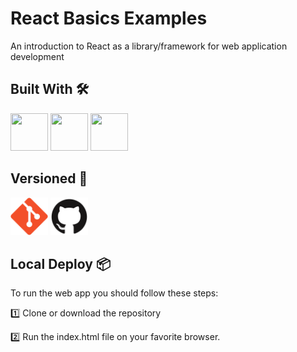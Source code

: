 # React Basics Examples

An introduction to React as a library/framework for web application development

## **Built With** 🛠️

<p align="left">
    <a href="https://www.javascript.com/" target="_blank"> <img src="https://e7.pngegg.com/pngimages/87/538/png-clipart-javascript-scalable-graphics-logo-encapsulated-postscript-javascript-icon-text-logo-thumbnail.png" height="60" width = "60"></a>
    <a href="https://code.visualstudio.com/" target="_blank"> <img src="https://www.solucionex.com/sites/default/files/posts/imagen/vscode-800x450.png" height="60" width = "60"></a>
     <a href="https://html.com/" target="_blank"> <img src="https://cdn-icons-png.flaticon.com/512/174/174854.png" height="60" width = "60"></a>
</p>

## **Versioned** 📌

<p align="left">
     <a href="https://git-scm.com/" target="_blank"> <img src="https://raw.githubusercontent.com/devicons/devicon/2ae2a900d2f041da66e950e4d48052658d850630/icons/git/git-original.svg" height="60" width = "60"></a>
    <a href="https://github.com/" target="_blank"> <img src="https://raw.githubusercontent.com/devicons/devicon/2ae2a900d2f041da66e950e4d48052658d850630/icons/github/github-original.svg" height="60" width = "60"></a>
</p>

## **Local Deploy** 📦

To run the web app you should follow these steps:

1️⃣ Clone or download the repository

2️⃣ Run the index.html file on your favorite browser.
